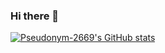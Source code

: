 ### Hi there 👋

[![Pseudonym-2669's GitHub stats](https://github-readme-stats.vercel.app/api?username=pseudonym-2669)](https://github.com/pseudonym-2669/github-readme-stats)
